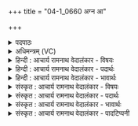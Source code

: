 +++
title = "04-1_0660 अग्न आ"

+++
<details><summary>पदपाठः</summary>

अ꣡ग्ने꣢꣯। आ। या꣣हि। वीत꣡ये꣢। गृ꣣णानः꣢। ह꣣व्य꣡दा꣢तये। ह꣣व्य꣢। दा꣣तये। नि꣢। हो꣡ता꣢꣯। स꣣त्सि। बर्हि꣡षि꣢। ६६०।
</details>

<details><summary>अधिमन्त्रम् (VC)</summary>

- अग्निः
- भरद्वाजो बार्हस्पत्यः
- गायत्री
- षड्जः
</details>

<details><summary>हिन्दी : आचार्य रामनाथ वेदालंकार - विषयः</summary>

प्रथम ऋचा की पूर्वार्चिक क्रमाङ्क १ पर परमात्मा, विद्वान् और राजा के पक्ष में व्याख्या हो चुकी है। यहाँ यज्ञाग्नि और जीवात्मा के पक्ष में व्याख्या की जा रही है।
</details>

<details><summary>हिन्दी : आचार्य रामनाथ वेदालंकार - पदार्थः</summary>

पदार्थान्वय -  प्रथम—यज्ञाग्नि के पक्ष में। अग्निहोत्र के माध्यम से परमात्मा के तेज को अपने हृदय में प्रदीप्त करना चाहता हुआ उपासक यज्ञाग्नि का आह्वान कर रहा है। हे (अग्ने) यज्ञाग्नि ! तू (आयाहि) हमारे यज्ञ में आ। किसलिए? (वीतये) हवियों को खाने के लिए। (गृणानः) मन्त्रपाठ द्वारा हमसे स्तुति किया जाता हुआ अथवा हमारे रोग, पाप आदि को निगलता हुआ तू (हव्यदातये) दातव्य तेज आदि को देने के लिए, अथवा होमी हुई सुगन्धित, मधुर, पुष्टिप्रद तथा रोगनाशक गुणों से युक्त हवियों को सूक्ष्म करके वायुमण्डल में फैलाने के लिए आ। (होता) होमे हुए द्रव्यों का स्वीकार करनेवाला तथा आरोग्य, दीर्घायुष्य आदि को देनेवाला तू (बर्हिषि) यज्ञवेदि के आकाश में (नि सत्सि) बैठ। यहाँ अचेतन यज्ञाग्नि में चेतन के समान व्यवहार आलङ्कारिक है ॥ द्वितीय—आत्मोद्बोधन के पक्ष में। हे (अग्ने) मेरे अन्तरात्मन् ! तू (आयाहि) कर्मभूमि में पदार्पण कर। किसलिए? (वीतये) कर्म करने के लिए। (गृणानः) कर्मयोग का उपदेश करता हुआ तू (हव्यदातये) परोपकारार्थ आत्मोसर्ग करने के लिए आ। (होता) राष्ट्र के संगठन के लिए लोगों का आह्वान करनेवाला तू (बर्हिषि) उच्चपद पर (नि सत्सि) बैठ ॥१॥ इस मन्त्र में श्लेषालङ्कार है ॥१॥
</details>

<details><summary>हिन्दी : आचार्य रामनाथ वेदालंकार - भावार्थः</summary>

भावार्थ -  सबको चाहिए कि ऋतु के अनुकूल हवियों से अग्निहोत्र द्वारा वायुमण्डल को सुगन्धित तथा रोग के कीटाणुओं से रहित करके और यज्ञाग्नि के समान तीव्र तेज को तथा परमात्मा की ज्योति को अपने अन्तःकरण में धारण करके भौतिक एवम् आध्यात्मिक सम्पत्ति प्राप्त करें। साथ ही ‘मेरे दाहिने हाथ में कर्म है तो बाएँ हाथ में विजय रखी हुई है।’ अथ० ७।५२।८ इस वैदिक सन्देश को मुखर करके अपने अन्तरात्मा को उद्बोधन देकर जनहित के महान् कर्म करने चाहिएँ और राष्ट्र के हितार्थ अपना बलिदान देने से भी नहीं हिचकना चाहिए ॥१॥
</details>

<details><summary>संस्कृत : आचार्य रामनाथ वेदालंकार - विषयः</summary>

तत्र प्रथमा ऋक् पूर्वार्चिके १ क्रमाङ्के परमात्मविद्वन्नृपतीनां पक्षे व्याख्यातपूर्वा। अत्र यज्ञाग्निपक्षे जीवात्मपक्षे च व्याख्यायते।
</details>

<details><summary>संस्कृत : आचार्य रामनाथ वेदालंकार - पदार्थः</summary>

पदार्थान्वय -  प्रथमः—यज्ञाग्निपरः। अग्निहोत्रमाध्यमेन दिव्यं तेजः स्वान्तरात्मनि संदिदीपयिषुर्यज्ञाग्निमाह्वयति—हे (अग्ने) यज्ञवह्ने ! त्वम् (आयाहि) अस्मद्यज्ञमागच्छ। किमर्थम् ? (वीतये) हविषां भक्षणाय। (गृणानः२) मन्त्रपाठद्वाराऽस्माभिः स्तूयमानः रोगपापादीन् निगिरन् वा त्वम् [गॄ शब्दे क्र्यादिः, गॄ निगरणे तुदादिः।]। (हव्यदातये) हव्यानां देयानां तेजआदीनां दातिः दानं तस्मै, यद्वा हव्यानां हुतानां सुगन्धिमिष्टपुष्टिरोगनाशकगुणैर्युक्तानां हविषां दातिः सूक्ष्मीकृत्य वायुमण्डले प्रसारणं तस्मै, आयाहि। (होता) हुतद्रव्याणाम् आदाता आरोग्यदीर्घायुष्यादीनां प्रदाता च त्वम् (बर्हिषि) यज्ञवेद्या अन्तरिक्षे [बर्हिः इत्यन्तरिक्षनाम। निघं० १।३]। (नि सत्सि) निषीद। अत्राचेतने यज्ञाग्नौ चेतनवद् व्यवहार आलङ्कारिकः। द्वितीयः—जीवात्मोद्बोधनपरः। हे (अग्ने) मदीय अन्तरात्मन् ! त्वम् (आयाहि) कर्मभूमिम् आगच्छ। किमर्थम् ? (वीतये) कर्मकरणाय। [वी धातुरत्र गत्यर्थः।] (गृणानः) कर्मयोगम् उपदिशन् (हव्यदातये) परोपकाराय स्वात्मार्पणं कर्त्तुम्, आयाहि। (होता) राष्ट्रसंघटनाय जनानाम् आह्वाता सन् (बर्हिषि) उच्चपदे (नि सत्सि) निषीद ॥१॥३ अत्र श्लेषालङ्कारः ॥१॥
</details>

<details><summary>संस्कृत : आचार्य रामनाथ वेदालंकार - भावार्थः</summary>

भावार्थ -  सर्वैर्ऋत्वनुकूलहव्यैरग्निहोत्रेण वायुमण्डलं सुगन्धि रोगकृमिरहितं च निष्पाद्य यज्ञाग्निवत् तीव्रं तेजः परमात्मज्योतिश्च स्वान्तःकरणे निधाय भौतिकाध्यात्मिकसम्पत् प्राप्तव्या। किञ्च, ‘कृतं मे दक्षिणे हस्ते जयो मे सव्य आहितः।’ अथ० ७।५२।८ इति वैदिकसन्देशं मुखरीकृत्य स्वात्मानं समुद्बोध्य जनहितकराणि महान्ति कर्माणि करणीयानि, राष्ट्रहिताय स्वबलिदानादपि च न भेतव्यम् ॥१॥
</details>

<details><summary>संस्कृत : आचार्य रामनाथ वेदालंकार - पादटिप्पनी</summary>

टिप्पनी -   १. ऋ० ६।१६।१०, साम० १। २. गृणानः स्तूयमानः इति वि०। गृणानः स्तूयमानः, गृणातेः ‘भावकर्मणोः’ पा० १।३।१३। इत्यात्मनेदम्, यक्स्थाने श्ना प्रत्ययो व्यत्ययेन छान्दसः। ‘गृणाना जमदग्निना’ ऋ० ३।६२।१८ इति हि भवति—इति भ०। गृणानः अस्माभिः स्तूयमानः इति सा०। ३. ऋग्भाष्ये दयानन्दर्षिर्मन्त्रमिमं विद्वत्पक्षे व्याख्यातवान्।
</details>